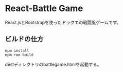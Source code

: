 # React-Battle Game

React.jsとBootstrapを使ったドラクエの戦闘風ゲームです。

## ビルドの仕方

```
npm install
npm run build
```

destディレクトリのbattlegame.htmlを起動する。
